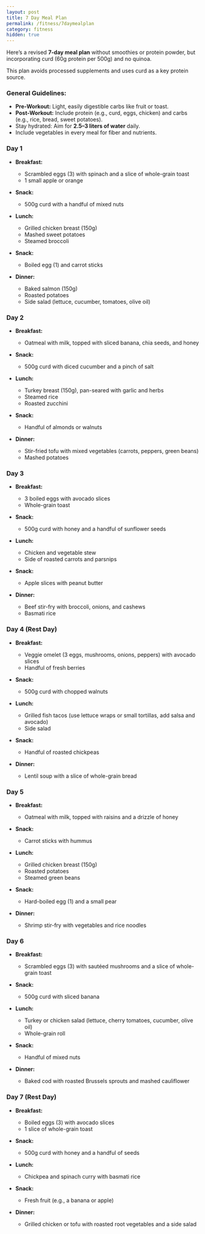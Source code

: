 ```yaml
---
layout: post
title: 7 Day Meal Plan
permalink: /fitness/7daymealplan
category: fitness
hidden: true
---
```


Here’s a revised **7-day meal plan** without smoothies or protein powder, but incorporating curd (60g protein per 500g) and no quinoa.

This plan avoids processed supplements and uses curd as a key protein source.



### **General Guidelines:**
- **Pre-Workout:** Light, easily digestible carbs like fruit or toast.
- **Post-Workout:** Include protein (e.g., curd, eggs, chicken) and carbs (e.g., rice, bread, sweet potatoes).
- Stay hydrated: Aim for **2.5–3 liters of water** daily.
- Include vegetables in every meal for fiber and nutrients.



### **Day 1**
- **Breakfast:**  
  - Scrambled eggs (3) with spinach and a slice of whole-grain toast  
  - 1 small apple or orange  

- **Snack:**  
  - 500g curd with a handful of mixed nuts  

- **Lunch:**  
  - Grilled chicken breast (150g)  
  - Mashed sweet potatoes  
  - Steamed broccoli  

- **Snack:**  
  - Boiled egg (1) and carrot sticks  

- **Dinner:**  
  - Baked salmon (150g)  
  - Roasted potatoes  
  - Side salad (lettuce, cucumber, tomatoes, olive oil)



### **Day 2**
- **Breakfast:**  
  - Oatmeal with milk, topped with sliced banana, chia seeds, and honey  

- **Snack:**  
  - 500g curd with diced cucumber and a pinch of salt  

- **Lunch:**  
  - Turkey breast (150g), pan-seared with garlic and herbs  
  - Steamed rice  
  - Roasted zucchini  

- **Snack:**  
  - Handful of almonds or walnuts  

- **Dinner:**  
  - Stir-fried tofu with mixed vegetables (carrots, peppers, green beans)  
  - Mashed potatoes  



### **Day 3**
- **Breakfast:**  
  - 3 boiled eggs with avocado slices  
  - Whole-grain toast  

- **Snack:**  
  - 500g curd with honey and a handful of sunflower seeds  

- **Lunch:**  
  - Chicken and vegetable stew  
  - Side of roasted carrots and parsnips  

- **Snack:**  
  - Apple slices with peanut butter  

- **Dinner:**  
  - Beef stir-fry with broccoli, onions, and cashews  
  - Basmati rice  



### **Day 4 (Rest Day)**
- **Breakfast:**  
  - Veggie omelet (3 eggs, mushrooms, onions, peppers) with avocado slices  
  - Handful of fresh berries  

- **Snack:**  
  - 500g curd with chopped walnuts  

- **Lunch:**  
  - Grilled fish tacos (use lettuce wraps or small tortillas, add salsa and avocado)  
  - Side salad  

- **Snack:**  
  - Handful of roasted chickpeas  

- **Dinner:**  
  - Lentil soup with a slice of whole-grain bread  



### **Day 5**
- **Breakfast:**  
  - Oatmeal with milk, topped with raisins and a drizzle of honey  

- **Snack:**  
  - Carrot sticks with hummus  

- **Lunch:**  
  - Grilled chicken breast (150g)  
  - Roasted potatoes  
  - Steamed green beans  

- **Snack:**  
  - Hard-boiled egg (1) and a small pear  

- **Dinner:**  
  - Shrimp stir-fry with vegetables and rice noodles  



### **Day 6**
- **Breakfast:**  
  - Scrambled eggs (3) with sautéed mushrooms and a slice of whole-grain toast  

- **Snack:**  
  - 500g curd with sliced banana  

- **Lunch:**  
  - Turkey or chicken salad (lettuce, cherry tomatoes, cucumber, olive oil)  
  - Whole-grain roll  

- **Snack:**  
  - Handful of mixed nuts  

- **Dinner:**  
  - Baked cod with roasted Brussels sprouts and mashed cauliflower  



### **Day 7 (Rest Day)**
- **Breakfast:**  
  - Boiled eggs (3) with avocado slices  
  - 1 slice of whole-grain toast  

- **Snack:**  
  - 500g curd with honey and a handful of seeds  

- **Lunch:**  
  - Chickpea and spinach curry with basmati rice  

- **Snack:**  
  - Fresh fruit (e.g., a banana or apple)  

- **Dinner:**  
  - Grilled chicken or tofu with roasted root vegetables and a side salad  
